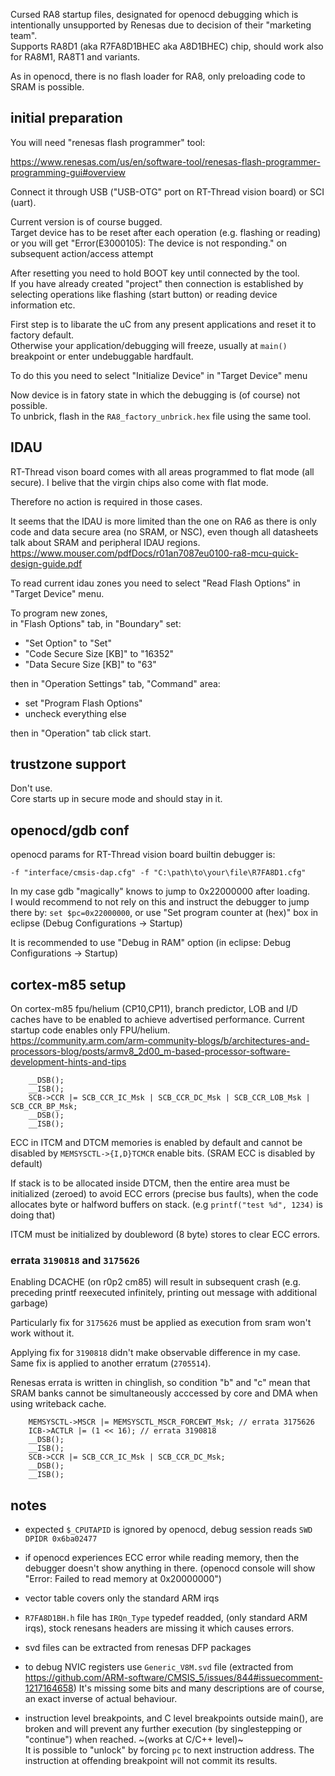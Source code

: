 Cursed RA8 startup files, designated for openocd debugging which is intentionally unsupported by Renesas
due to decision of their "marketing team".\
Supports RA8D1 (aka R7FA8D1BHEC aka A8D1BHEC) chip, should work also for RA8M1, RA8T1 and variants.

As in openocd, there is no flash loader for RA8, only preloading code to SRAM is possible.

## initial preparation

You will need "renesas flash programmer" tool:

https://www.renesas.com/us/en/software-tool/renesas-flash-programmer-programming-gui#overview

Connect it through USB ("USB-OTG" port on RT-Thread vision board) or SCI (uart).

Current version is of course bugged.\
Target device has to be reset after each operation (e.g. flashing or reading) or you will
get "Error(E3000105): The device is not responding." on subsequent action/access attempt

After resetting you need to hold BOOT key until connected by the tool.\
If you have already created "project" then connection is established by selecting operations like
flashing (start button) or reading device information etc.

First step is to libarate the uC from any present applications and reset it to factory default.\
Otherwise your application/debugging will freeze, usually at `main()`
breakpoint or enter undebuggable hardfault.

To do this you need to select "Initialize Device" in "Target Device" menu

Now device is in fatory state in which the debugging is (of course) not possible.\
To unbrick, flash in the `RA8_factory_unbrick.hex` file using the same tool.

## IDAU

RT-Thread vison board comes with all areas programmed to flat mode (all secure). I belive
that the virgin chips also come with flat mode.

Therefore no action is required in those cases.

It seems that the IDAU is more limited than the one on RA6 as there is only code and data secure area (no SRAM, or NSC),
even though all datasheets talk about SRAM and peripheral IDAU regions.
https://www.mouser.com/pdfDocs/r01an7087eu0100-ra8-mcu-quick-design-guide.pdf

To read current idau zones you need to select "Read Flash Options" in "Target Device" menu.

To program new zones,\
in "Flash Options" tab, in "Boundary" set:
- "Set Option" to "Set"
- "Code Secure Size [KB]" to "16352"
- "Data Secure Size [KB]" to "63"

then in "Operation Settings" tab, "Command" area:
- set "Program Flash Options"
- uncheck everything else

then in "Operation" tab click start.

## trustzone support

Don't use.\
Core starts up in secure mode and should stay in it.

## openocd/gdb conf

openocd params for RT-Thread vision board builtin debugger is:
```
-f "interface/cmsis-dap.cfg" -f "C:\path\to\your\file\R7FA8D1.cfg"
```

In my case gdb "magically" knows to jump to 0x22000000 after loading.\
I would recommend to not rely on this and instruct the debugger to jump 
there by: `set $pc=0x22000000`, or use "Set program counter at (hex)" box 
in eclipse (Debug Configurations -> Startup)

It is recommended to use "Debug in RAM" option (in eclipse: Debug Configurations -> Startup)

## cortex-m85 setup

On cortex-m85 fpu/helium (CP10,CP11), branch predictor, LOB and I/D caches have to be enabled to achieve advertised performance.
Current startup code enables only FPU/helium.\
https://community.arm.com/arm-community-blogs/b/architectures-and-processors-blog/posts/armv8_2d00_m-based-processor-software-development-hints-and-tips

```
	__DSB();
	__ISB();
	SCB->CCR |= SCB_CCR_IC_Msk | SCB_CCR_DC_Msk | SCB_CCR_LOB_Msk | SCB_CCR_BP_Msk;
	__DSB();
	__ISB();
```

ECC in ITCM and DTCM memories is enabled by default and cannot be disabled by `MEMSYSCTL->{I,D}TCMCR` enable bits.
(SRAM ECC is disabled by default)

If stack is to be allocated inside DTCM, then the entire area must be initialized (zeroed) to avoid ECC errors
(precise bus faults), when the code allocates byte or halfword buffers on stack.
(e.g `printf("test %d", 1234)` is doing that)

ITCM must be initialized by doubleword (8 byte) stores to clear ECC errors.

### errata `3190818` and `3175626`

Enabling DCACHE (on r0p2 cm85) will result in subsequent crash (e.g. preceding printf reexecuted
infinitely, printing out message with additional garbage)

Particularly fix for `3175626` must be applied as execution from sram won't work without it.

Applying fix for `3190818` didn't make observable difference in my case.\
Same fix is applied to another erratum (`2705514`).

Renesas errata is written in chinglish, so condition "b" and "c" mean that SRAM banks cannot be simultaneously
acccessed by core and DMA when using writeback cache.

```
	MEMSYSCTL->MSCR |= MEMSYSCTL_MSCR_FORCEWT_Msk; // errata 3175626
	ICB->ACTLR |= (1 << 16); // errata 3190818
	__DSB();
	__ISB();
	SCB->CCR |= SCB_CCR_IC_Msk | SCB_CCR_DC_Msk;
	__DSB();
	__ISB();
```

## notes

- expected `$_CPUTAPID` is ignored by openocd, debug session reads `SWD DPIDR 0x6ba02477`

- if openocd experiences ECC error while reading memory, then the debugger doesn't show anything in there.
(openocd console will show "Error: Failed to read memory at 0x20000000")

- vector table covers only the standard ARM irqs 

- `R7FA8D1BH.h` file has `IRQn_Type` typedef readded, (only standard ARM irqs), stock renesans headers are
missing it which causes errors.

- svd files can be extracted from renesas DFP packages

- to debug NVIC registers use `Generic_V8M.svd` file (extracted from https://github.com/ARM-software/CMSIS_5/issues/844#issuecomment-1217164658)
It's missing some bits and many descriptions are of course, an exact inverse of actual behaviour.

- instruction level breakpoints, and C level breakpoints outside main(), are broken and will prevent any further
execution (by singlestepping or "continue") when reached. ~(works at C/C++ level)~\
It is possible to "unlock" by forcing `pc` to next instruction address. The instruction at offending breakpoint 
will not commit its results. 
